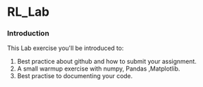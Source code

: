 # RL_Lab
### Introduction
This Lab exercise you'll be introduced to:
1. Best practice about github and how to submit your assignment.
2. A small warmup exercise with numpy, Pandas ,Matplotlib.
3. Best practise to documenting your code.